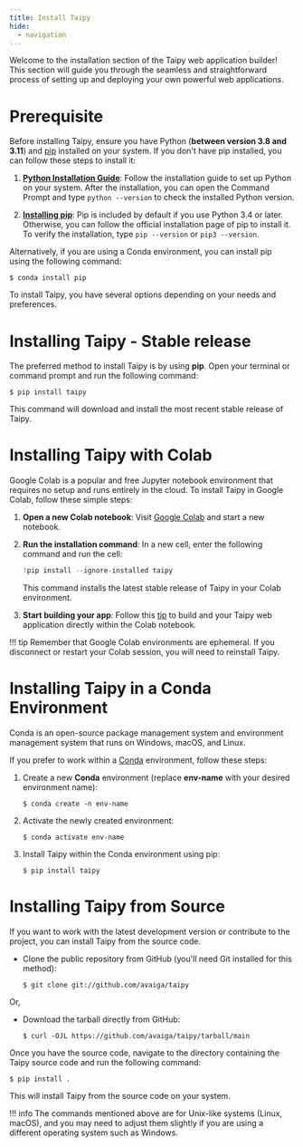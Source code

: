 ```yaml
---
title: Install Taipy
hide:
  - navigation
---
```


Welcome to the installation section of the Taipy web application builder! This section will 
guide you through the seamless and straightforward process of setting up and deploying your own 
powerful web applications.

# Prerequisite

Before installing Taipy, ensure you have Python (**between version 3.8 and 3.11**) and 
[pip](https://pip.pypa.io) installed on your system. If you don't have pip installed, you can 
follow these steps to install it:

1. **[Python Installation Guide](http://docs.python-guide.org/en/latest/starting/installation/)**: 
    Follow the installation guide to set up Python on your system. 
    After the installation, you can open the Command Prompt and type `python --version` to check 
    the installed Python version.

2. **[Installing pip](https://pip.pypa.io/en/latest/installation/)**: Pip is included by default 
    if you use Python 3.4 or later. Otherwise, you can follow the official 
    installation page of pip to install it. To verify the installation, type `pip --version` or 
    `pip3 --version`.

Alternatively, if you are using a Conda environment, you can install pip using the following 
command:

``` console
$ conda install pip
```

To install Taipy, you have several options depending on your needs and preferences.

# Installing Taipy - Stable release

The preferred method to install Taipy is by using **pip**. Open your terminal or command prompt 
and run the following command:

``` console
$ pip install taipy
```

This command will download and install the most recent stable release of Taipy.


# Installing Taipy with Colab

Google Colab is a popular and free Jupyter notebook environment that requires no setup 
and runs entirely in the cloud. To install Taipy in Google Colab, follow these simple 
steps:

1. **Open a new Colab notebook**: Visit [Google Colab](https://colab.research.google.com) 
and start a new notebook.

2. **Run the installation command**: In a new cell, enter the following command and run 
the cell:

    ``` python
    !pip install --ignore-installed taipy
    ```

    This command installs the latest stable release of Taipy in your Colab environment.

3. **Start building your app**: Follow this 
[tip](../knowledge_base/tips/colab_with_ngrok/index.md) to build and your Taipy web 
application directly within the Colab notebook. 

!!! tip
    Remember that Google Colab environments are ephemeral. If you disconnect or restart 
    your Colab session, you will need to reinstall Taipy.

# Installing Taipy in a Conda Environment

Conda is an open-source package management system and environment management system that runs on 
Windows, macOS, and Linux. 

If you prefer to work within a [Conda](https://docs.conda.io/projects/conda/en/latest/index.html)
environment, follow these steps:

1. Create a new **Conda** environment (replace **env-name** with your desired environment name):
    ``` console
    $ conda create -n env-name
    ```
2. Activate the newly created environment:
    ``` console
    $ conda activate env-name
    ```
3. Install Taipy within the Conda environment using pip:
    ``` console
    $ pip install taipy
    ```

# Installing Taipy from Source

If you want to work with the latest development version or contribute to the project, you can 
install Taipy from the source code.

- Clone the public repository from GitHub (you'll need Git installed for this method):
    ``` console
    $ git clone git://github.com/avaiga/taipy
    ```

Or,  
  
- Download the tarball directly from GitHub:
    ``` console
    $ curl -OJL https://github.com/avaiga/taipy/tarball/main
    ```

Once you have the source code, navigate to the directory containing the Taipy source code and 
run the following command:

``` console
$ pip install .
```

This will install Taipy from the source code on your system. 

!!! info 
    The commands mentioned above are for Unix-like systems (Linux, macOS), and you may 
    need to adjust them slightly if you are using a different operating system such as Windows.
